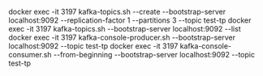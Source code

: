docker exec -it 3197 kafka-topics.sh --create --bootstrap-server localhost:9092 --replication-factor 1 --partitions 3 --topic test-tp
docker exec -it 3197 kafka-topics.sh --bootstrap-server localhost:9092 --list
docker exec -it 3197 kafka-console-producer.sh --bootstrap-server localhost:9092 --topic test-tp
docker exec -it 3197 kafka-console-consumer.sh --from-beginning --bootstrap-server localhost:9092 --topic test-tp